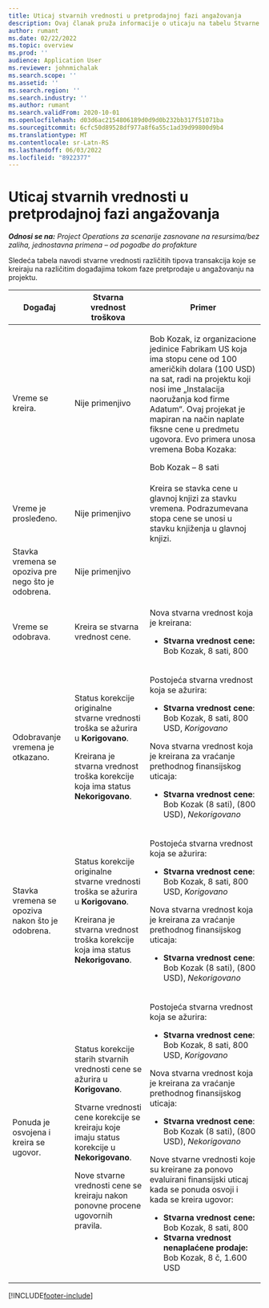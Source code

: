 ```yaml
---
title: Uticaj stvarnih vrednosti u pretprodajnoj fazi angažovanja
description: Ovaj članak pruža informacije o uticaju na tabelu Stvarne vrednosti na različite događaje dok je angažovanje u fazi pretprodaje u usluzi Microsoft Dynamics 365 Project Operations.
author: rumant
ms.date: 02/22/2022
ms.topic: overview
ms.prod: ''
audience: Application User
ms.reviewer: johnmichalak
ms.search.scope: ''
ms.assetid: ''
ms.search.region: ''
ms.search.industry: ''
ms.author: rumant
ms.search.validFrom: 2020-10-01
ms.openlocfilehash: d03d6ac2154806189d0d9d0b232bb317f51071ba
ms.sourcegitcommit: 6cfc50d89528df977a8f6a55c1ad39d99800d9b4
ms.translationtype: MT
ms.contentlocale: sr-Latn-RS
ms.lasthandoff: 06/03/2022
ms.locfileid: "8922377"
---
```

# <a name="actuals-impact-during-the-pre-sales-stage-of-an-engagement"></a>Uticaj stvarnih vrednosti u pretprodajnoj fazi angažovanja

_**Odnosi se na:** Project Operations za scenarije zasnovane na resursima/bez zaliha, jednostavna primena – od pogodbe do profakture_

Sledeća tabela navodi stvarne vrednosti različitih tipova transakcija koje se kreiraju na različitim događajima tokom faze pretprodaje u angažovanju na projektu.

| Događaj | Stvarna vrednost troškova | Primer |
|---|---|---|
| Vreme se kreira. | Nije primenjivo | <p>Bob Kozak, iz organizacione jedinice Fabrikam US koja ima stopu cene od 100 američkih dolara (100 USD) na sat, radi na projektu koji nosi ime „Instalacija naoružanja kod firme Adatum“. Ovaj projekat je mapiran na način naplate fiksne cene u predmetu ugovora. Evo primera unosa vremena Boba Kozaka:</p><p>Bob Kozak – 8 sati</p> |
| Vreme je prosleđeno. | Nije primenjivo | Kreira se stavka cene u glavnoj knjizi za stavku vremena. Podrazumevana stopa cene se unosi u stavku knjiženja u glavnoj knjizi. |
| Stavka vremena se opoziva pre nego što je odobrena. | Nije primenjivo | |
| Vreme se odobrava. | Kreira se stvarna vrednost cene. | <p>Nova stvarna vrednost koja je kreirana:</p><ul><li>**Stvarna vrednost cene:** Bob Kozak, 8 sati, 800</li></ul> |
| Odobravanje vremena je otkazano. | <p>Status korekcije originalne stvarne vrednosti troška se ažurira u **Korigovano**.</p><p>Kreirana je stvarna vrednost troška korekcije koja ima status **Nekorigovano**.</p> | <p>Postojeća stvarna vrednost koja se ažurira:</p><ul><li>**Stvarna vrednost cene**: Bob Kozak, 8 sati, 800 USD, *Korigovano*</li></ul><p>Nova stvarna vrednost koja je kreirana za vraćanje prethodnog finansijskog uticaja:</p><ul><li>**Stvarna vrednost cene**: Bob Kozak (8 sati), (800 USD), *Nekorigovano*</li></ul> |
| Stavka vremena se opoziva nakon što je odobrena. | <p>Status korekcije originalne stvarne vrednosti troška se ažurira u **Korigovano**.</p><p>Kreirana je stvarna vrednost troška korekcije koja ima status **Nekorigovano**.</p> | <p>Postojeća stvarna vrednost koja se ažurira:</p><ul><li>**Stvarna vrednost cene**: Bob Kozak, 8 sati, 800 USD, *Korigovano*</li></ul><p>Nova stvarna vrednost koja je kreirana za vraćanje prethodnog finansijskog uticaja:</p><ul><li>**Stvarna vrednost cene**: Bob Kozak (8 sati), (800 USD), *Nekorigovano*</li></ul> |
| Ponuda je osvojena i kreira se ugovor. | <p>Status korekcije starih stvarnih vrednosti cene se ažurira u **Korigovano**.</p><p>Stvarne vrednosti cene korekcije se kreiraju koje imaju status korekcije u **Nekorigovano**.</p><p>Nove stvarne vrednosti cene se kreiraju nakon ponovne procene ugovornih pravila.</p> | <p>Postojeća stvarna vrednost koja se ažurira:</p><ul><li>**Stvarna vrednost cene**: Bob Kozak, 8 sati, 800 USD, *Korigovano*</li></ul><p>Nova stvarna vrednost koja je kreirana za vraćanje prethodnog finansijskog uticaja:</p><ul><li>**Stvarna vrednost cene**: Bob Kozak (8 sati), (800 USD), *Nekorigovano*</li></ul><p>Nove stvarne vrednosti koje su kreirane za ponovo evaluirani finansijski uticaj kada se ponuda osvoji i kada se kreira ugovor:</p><ul><li>**Stvarna vrednost cene:** Bob Kozak, 8 sati, 800</li><li>**Stvarna vrednost nenaplaćene prodaje:** Bob Kozak, 8 č, 1.600 USD</li></ul> |

[!INCLUDE[footer-include](../includes/footer-banner.md)]

